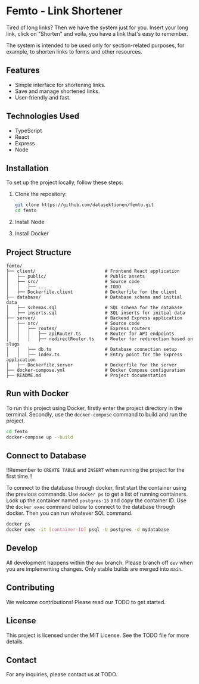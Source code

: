 # Femto - Link Shortener

Tired of long links? Then we have the system just for you. Insert your long link, click on "Shorten" and voila, you have a link that's easy to remember.

The system is intended to be used only for section-related purposes, for example, to shorten links to forms and other resources.

## Features
- Simple interface for shortening links.
- Save and manage shortened links.
- User-friendly and fast.

## Technologies Used
- TypeScript
- React
- Express
- Node

## Installation
To set up the project locally, follow these steps:

1. Clone the repository:
   ```bash
   git clone https://github.com/datasektionen/femto.git
   cd femto
   ```
2. Install Node
   
3. Install Docker

## Project Structure

```
femto/
├── client/                          # Frontend React application
│   ├── public/                      # Public assets
│   ├── src/                         # Source code
│   │   ├── ...                      # TODO
│   ├── Dockerfile.client            # Dockerfile for the client
├── database/                        # Database schema and initial data
│   ├── schemas.sql                  # SQL schema for the database
│   ├── inserts.sql                  # SQL inserts for initial data
├── server/                          # Backend Express application
│   ├── src/                         # Source code
│   │   ├── routes/                  # Express routers
│   │   │   ├── apiRouter.ts         # Router for API endpoints
│   │   │   ├── redirectRouter.ts    # Router for redirection based on slugs
│   │   ├── db.ts                    # Database connection setup
│   │   ├── index.ts                 # Entry point for the Express application
│   ├── Dockerfile.server            # Dockerfile for the server
├── docker-compose.yml               # Docker Compose configuration
├── README.md                        # Project documentation
```

## Run with Docker
To run this project using Docker, firstly enter the project directory in the terminal. Secondly, use the `docker-compose` command to build and run the project.

```bash
cd femto
docker-compose up --build
```

## Connect to Database
‼️Remember to `CREATE TABLE` and `INSERT` when running the project for the first time.‼️

To connect to the database through docker, first start the container using the previous commands.
Use `docker ps` to get a list of running containers.
Look up the container named `postgres:15` and copy the container ID.
Use the `docker exec` command below to connect to the database through docker.
Then you can run whatever SQL command.

```bash
docker ps
docker exec -it [container-ID] psql -U postgres -d mydatabase
```

## Develop
All development happens within the `dev` branch. Please branch off `dev` when you are implementing changes. Only stable builds are merged into `main`.

## Contributing
We welcome contributions! Please read our TODO to get started.

## License
This project is licensed under the MIT License. See the TODO file for more details.

## Contact
For any inquiries, please contact us at TODO.
